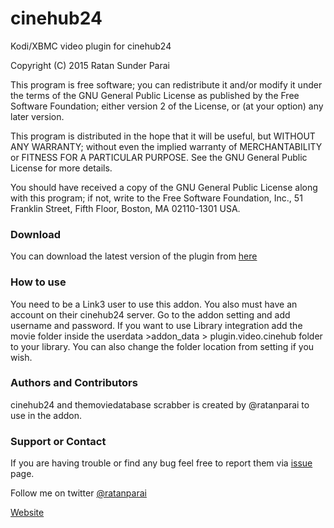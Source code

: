 # cinehub24
Kodi/XBMC video plugin for cinehub24


Copyright (C) 2015  Ratan Sunder Parai

This program is free software; you can redistribute it and/or modify
it under the terms of the GNU General Public License as published by
the Free Software Foundation; either version 2 of the License, or
(at your option) any later version.

This program is distributed in the hope that it will be useful,
but WITHOUT ANY WARRANTY; without even the implied warranty of
MERCHANTABILITY or FITNESS FOR A PARTICULAR PURPOSE.  See the
GNU General Public License for more details.

You should have received a copy of the GNU General Public License along
with this program; if not, write to the Free Software Foundation, Inc.,
51 Franklin Street, Fifth Floor, Boston, MA 02110-1301 USA.

### Download
You can download the latest version of the plugin from [here](https://github.com/ratanparai/cinehub24/releases)

### How to use
You need to be a Link3 user to use this addon. You also must have an account on their cinehub24 server. Go to the addon setting and add username and password. If you want to use Library integration add the movie folder inside the userdata >addon_data > plugin.video.cinehub folder to your library. You can also change the folder location from setting if you wish. 

### Authors and Contributors
cinehub24 and themoviedatabase scrabber is created by @ratanparai to use in the addon. 

### Support or Contact
If you are having trouble or find any bug feel free to report them via [issue](https://github.com/ratanparai/cinehub24/issues) page. 

Follow me on twitter [@ratanparai](http://twitter.com/ratanparai)

[Website](http://ratanparai.github.io/cinehub24/)
